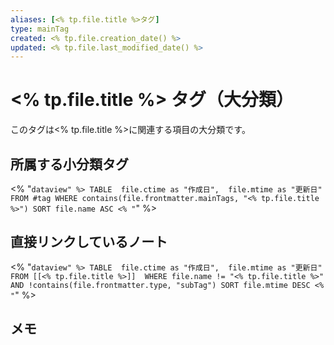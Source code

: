 ```yaml
---
aliases: [<% tp.file.title %>タグ]
type: mainTag
created: <% tp.file.creation_date() %>
updated: <% tp.file.last_modified_date() %>
---
```

# <% tp.file.title %> タグ（大分類）

このタグは<% tp.file.title %>に関連する項目の大分類です。

## 所属する小分類タグ

<% "```dataview" %>
TABLE 
  file.ctime as "作成日", 
  file.mtime as "更新日"
FROM #tag
WHERE contains(file.frontmatter.mainTags, "<% tp.file.title %>")
SORT file.name ASC
<% "```" %>

## 直接リンクしているノート

<% "```dataview" %>
TABLE 
  file.ctime as "作成日", 
  file.mtime as "更新日"
FROM [[<% tp.file.title %>]] 
WHERE file.name != "<% tp.file.title %>" AND !contains(file.frontmatter.type, "subTag")
SORT file.mtime DESC
<% "```" %>

## メモ